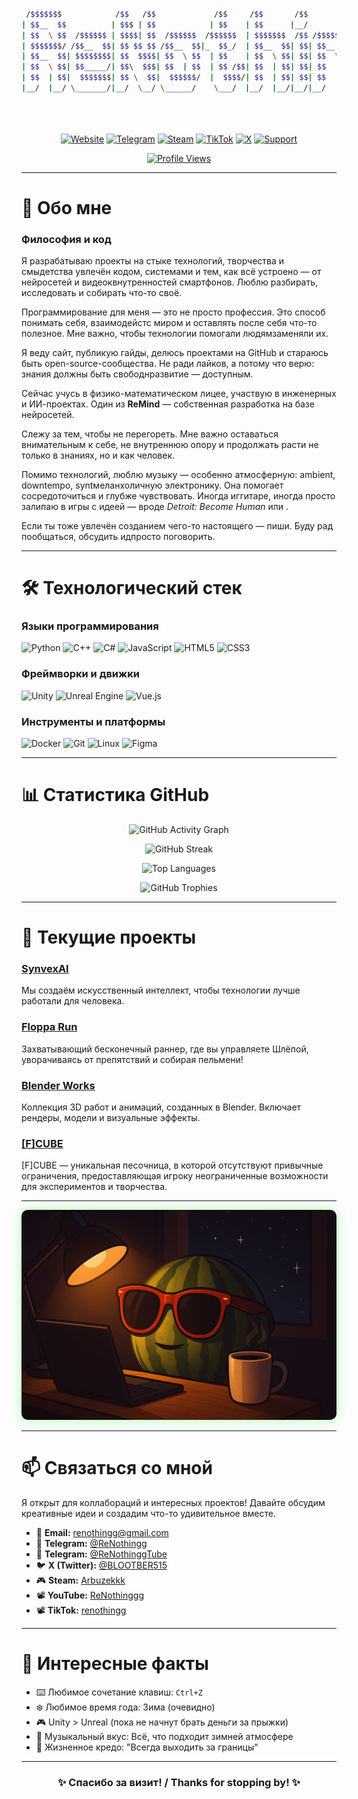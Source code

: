 <div align="center">

```bash

 /$$$$$$$            /$$   /$$             /$$     /$$       /$$                              
| $$__  $$          | $$$ | $$            | $$    | $$      |__/                              
| $$  \ $$  /$$$$$$ | $$$$| $$  /$$$$$$  /$$$$$$  | $$$$$$$  /$$ /$$$$$$$   /$$$$$$   /$$$$$$ 
| $$$$$$$/ /$$__  $$| $$ $$ $$ /$$__  $$|_  $$_/  | $$__  $$| $$| $$__  $$ /$$__  $$ /$$__  $$
| $$__  $$| $$$$$$$$| $$  $$$$| $$  \ $$  | $$    | $$  \ $$| $$| $$  \ $$| $$  \ $$| $$  \ $$
| $$  \ $$| $$_____/| $$\  $$$| $$  | $$  | $$ /$$| $$  | $$| $$| $$  | $$| $$  | $$| $$  | $$
| $$  | $$|  $$$$$$$| $$ \  $$|  $$$$$$/  |  $$$$/| $$  | $$| $$| $$  | $$|  $$$$$$$|  $$$$$$$
|__/  |__/ \_______/|__/  \__/ \______/    \___/  |__/  |__/|__/|__/  |__/ \____  $$ \____  $$
                                                                           /$$  \ $$ /$$  \ $$
                                                                          |  $$$$$$/|  $$$$$$/
                                                                           \______/  \______/ 
```


[![Website](https://img.shields.io/badge/🌐_Website-00ff00?style=for-the-badge&logo=globe&logoColor=black)](https://renothingg.github.io/ReNothingg/)
[![Telegram](https://img.shields.io/badge/💬_Telegram-0088CC?style=for-the-badge&logo=telegram&logoColor=white)](https://t.me/ReNothingg)
[![Steam](https://img.shields.io/badge/🎮_Steam-181B21?style=for-the-badge&logo=steam&logoColor=white)](https://steamcommunity.com/id/Arbuzekkk)
[![TikTok](https://img.shields.io/badge/📱_TikTok-000000?style=for-the-badge&logo=tiktok&logoColor=white)](https://www.tiktok.com/@renothingg)
[![X](https://img.shields.io/badge/🐦_X_(Twitter)-000000?style=for-the-badge&logo=x&logoColor=white)](https://x.com/BLOOTBER515)
[![Support](https://img.shields.io/badge/💝_Support-FF5C00?style=for-the-badge&logo=heart&logoColor=white)](https://boosty.to/blootber)

[![Profile Views](https://count.getloli.com/get/@renothingg?theme=rule34)](https://github.com/renothingg)

</div>

---

# 🎯 Обо мне
<h3 class="section-title">Философия и код</h3>
<p>Я разрабатываю проекты на стыке технологий, творчества и смыдетства увлечён кодом, системами и тем, как всё устроено — от нейросетей и видеоквнутренностей смартфонов. Люблю разбирать, исследовать и собирать что-то своё.</p>
<p>Программирование для меня — это не просто профессия. Это способ понимать себя, взаимодейстс миром и оставлять после себя что-то полезное. Мне важно, чтобы технологии помогали людямзаменяли их.</p>
<p>Я веду сайт, публикую гайды, делюсь проектами на GitHub и стараюсь быть open-source-сообщества. Не ради лайков, а потому что верю: знания должны быть свободнразвитие — доступным.</p>
<p>Сейчас учусь в физико-математическом лицее, участвую в инженерных и ИИ-проектах. Один из <strong>ReMind</strong> — собственная разработка на базе нейросетей.</p>
<p>Слежу за тем, чтобы не перегореть. Мне важно оставаться внимательным к себе, не внутреннюю опору и продолжать расти не только в знаниях, но и как человек.</p>
<p>Помимо технологий, люблю музыку — особенно атмосферную: ambient, downtempo, syntмеланхоличную электронику. Она помогает сосредоточиться и глубже чувствовать. Иногда иггитаре, иногда просто залипаю в игры с идеей — вроде <em>Detroit: Become Human</em> или <Stanley Parable</em>.</p>
<p>Если ты тоже увлечён созданием чего-то настоящего — пиши. Буду рад пообщаться, обсудить идпросто поговорить.</p>

---

# 🛠️ Технологический стек

### Языки программирования
![Python](https://img.shields.io/badge/Python-3776AB?style=for-the-badge&logo=python&logoColor=white)
![C++](https://img.shields.io/badge/C++-00599C?style=for-the-badge&logo=c%2B%2B&logoColor=white)
![C#](https://img.shields.io/badge/C%23-239120?style=for-the-badge&logo=c-sharp&logoColor=white)
![JavaScript](https://img.shields.io/badge/JavaScript-F7DF1E?style=for-the-badge&logo=javascript&logoColor=black)
![HTML5](https://img.shields.io/badge/HTML5-E34F26?style=for-the-badge&logo=html5&logoColor=white)
![CSS3](https://img.shields.io/badge/CSS3-1572B6?style=for-the-badge&logo=css3&logoColor=white)

### Фреймворки и движки
![Unity](https://img.shields.io/badge/Unity-000000?style=for-the-badge&logo=unity&logoColor=white)
![Unreal Engine](https://img.shields.io/badge/Unreal_Engine-0E1128?style=for-the-badge&logo=unreal-engine&logoColor=white)
![Vue.js](https://img.shields.io/badge/Vue.js-4FC08D?style=for-the-badge&logo=vue.js&logoColor=white)

### Инструменты и платформы
![Docker](https://img.shields.io/badge/Docker-2496ED?style=for-the-badge&logo=docker&logoColor=white)
![Git](https://img.shields.io/badge/Git-F05032?style=for-the-badge&logo=git&logoColor=white)
![Linux](https://img.shields.io/badge/Linux-FCC624?style=for-the-badge&logo=linux&logoColor=black)
![Figma](https://img.shields.io/badge/Figma-F24E1E?style=for-the-badge&logo=figma&logoColor=white)

---

# 📊 Статистика GitHub

<div align="center">

![GitHub Activity Graph](https://github-readme-activity-graph.vercel.app/graph?username=renothingg&bg_color=0d1117&color=00ff00&line=00ff00&point=00ff00&area=true&area_color=0a0a0a&radius=8&hide_border=true)

![GitHub Streak](https://github-readme-streak-stats.herokuapp.com/?user=ReNothingg&theme=dark&hide_border=true&background=0d1117&stroke=00ff00&ring=00ff00&fire=00ff00&currStreakNum=00ff00&sideNums=00ff00&currStreakLabel=00ff00&sideLabels=00ff00&dates=666666)

![Top Languages](https://github-readme-stats.vercel.app/api/top-langs/?username=renothingg&layout=compact&langs_count=6&theme=dark&hide_border=true&bg_color=0d1117&title_color=00ff00&text_color=ffffff&icon_color=00ff00)

![GitHub Trophies](https://github-profile-trophy.vercel.app/?username=renothingg&theme=dark&no-bg=true&no-frame=true&margin-w=10&margin-h=10&title=MultiLanguage,Repositories,Stars,Commits,Issues,PullRequest)

</div>

---

# 🎯 Текущие проекты

### [SynvexAI](https://synvexai.github.io/SynvexAI/)
Мы создаём искусственный интеллект, чтобы технологии лучше работали для человека.

### [Floppa Run](https://renothingg.github.io/ReNothingg/FloppaRun/index.html)
Захватывающий бесконечный раннер, где вы управляете Шлёпой, уворачиваясь от препятствий и собирая пельмени!

### [Blender Works](https://renothingg.github.io/ReNothingg/Blender/index.html)
Коллекция 3D работ и анимаций, созданных в Blender. Включает рендеры, модели и визуальные эффекты.

### [[F]CUBE](https://renothingg.github.io/ReNothingg/FCube/index.html)
[F]CUBE — уникальная песочница, в которой отсутствуют привычные ограничения, предоставляющая игроку неограниченные возможности для экспериментов и творчества.

---

<div align="center">
  <img src="render1.png" alt="3D Render Showcase" width="600" style="border-radius: 10px; box-shadow: 0 0 20px rgba(0, 255, 0, 0.3);" />
</div>

---

# 📫 Связаться со мной

Я открыт для коллабораций и интересных проектов! Давайте обсудим креативные идеи и создадим что-то удивительное вместе.

- 📧 **Email:** renothingg@gmail.com
- 💬 **Telegram:** [@ReNothingg](https://t.me/ReNothingg)
- 💬 **Telegram:** [@ReNothinggTube](https://t.me/ReNothinggTube)
- 🐦 **X (Twitter):** [@BLOOTBER515](https://x.com/BLOOTBER515)
- 🎮 **Steam:** [Arbuzekkk](https://steamcommunity.com/id/Arbuzekkk)
- 📽️ **YouTube:** [ReNothinggg](https://www.youtube.com/@ReNothinggg)
- 📽️ **TikTok:** [renothingg](https://www.tiktok.com/@renothingg)

---

# 🌟 Интересные факты

- ⌨️ Любимое сочетание клавиш: `Ctrl+Z`
- ❄️ Любимое время года: Зима (очевидно)
- 🎮 Unity > Unreal (пока не начнут брать деньги за прыжки)
- 🎵 Музыкальный вкус: Всё, что подходит зимней атмосфере
- 💪 Жизненное кредо: "Всегда выходить за границы"

---

<div align="center">

### ✨ **Спасибо за визит! / Thanks for stopping by!** ✨
</div>
